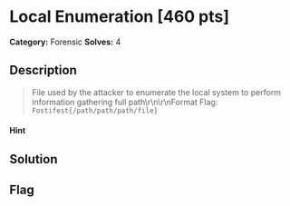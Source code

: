 # Local Enumeration [460 pts]

**Category:** Forensic
**Solves:** 4

## Description
>File used by the attacker to enumerate the local system to perform information gathering full path\r\n\r\nFormat Flag: `Fostifest{/path/path/path/file}`

#### Hint 

## Solution

## Flag

